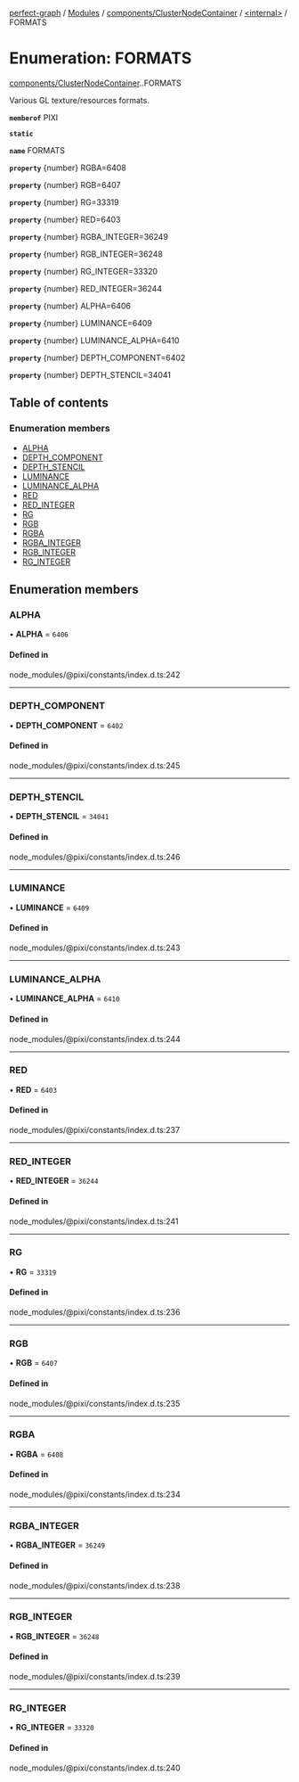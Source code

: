 [perfect-graph](../README.md) / [Modules](../modules.md) / [components/ClusterNodeContainer](../modules/components_ClusterNodeContainer.md) / [<internal\>](../modules/components_ClusterNodeContainer._internal_.md) / FORMATS

# Enumeration: FORMATS

[components/ClusterNodeContainer](../modules/components_ClusterNodeContainer.md).[<internal>](../modules/components_ClusterNodeContainer._internal_.md).FORMATS

Various GL texture/resources formats.

**`memberof`** PIXI

**`static`**

**`name`** FORMATS

**`property`** {number} RGBA=6408

**`property`** {number} RGB=6407

**`property`** {number} RG=33319

**`property`** {number} RED=6403

**`property`** {number} RGBA_INTEGER=36249

**`property`** {number} RGB_INTEGER=36248

**`property`** {number} RG_INTEGER=33320

**`property`** {number} RED_INTEGER=36244

**`property`** {number} ALPHA=6406

**`property`** {number} LUMINANCE=6409

**`property`** {number} LUMINANCE_ALPHA=6410

**`property`** {number} DEPTH_COMPONENT=6402

**`property`** {number} DEPTH_STENCIL=34041

## Table of contents

### Enumeration members

- [ALPHA](components_ClusterNodeContainer._internal_.FORMATS.md#alpha)
- [DEPTH\_COMPONENT](components_ClusterNodeContainer._internal_.FORMATS.md#depth_component)
- [DEPTH\_STENCIL](components_ClusterNodeContainer._internal_.FORMATS.md#depth_stencil)
- [LUMINANCE](components_ClusterNodeContainer._internal_.FORMATS.md#luminance)
- [LUMINANCE\_ALPHA](components_ClusterNodeContainer._internal_.FORMATS.md#luminance_alpha)
- [RED](components_ClusterNodeContainer._internal_.FORMATS.md#red)
- [RED\_INTEGER](components_ClusterNodeContainer._internal_.FORMATS.md#red_integer)
- [RG](components_ClusterNodeContainer._internal_.FORMATS.md#rg)
- [RGB](components_ClusterNodeContainer._internal_.FORMATS.md#rgb)
- [RGBA](components_ClusterNodeContainer._internal_.FORMATS.md#rgba)
- [RGBA\_INTEGER](components_ClusterNodeContainer._internal_.FORMATS.md#rgba_integer)
- [RGB\_INTEGER](components_ClusterNodeContainer._internal_.FORMATS.md#rgb_integer)
- [RG\_INTEGER](components_ClusterNodeContainer._internal_.FORMATS.md#rg_integer)

## Enumeration members

### ALPHA

• **ALPHA** = `6406`

#### Defined in

node_modules/@pixi/constants/index.d.ts:242

___

### DEPTH\_COMPONENT

• **DEPTH\_COMPONENT** = `6402`

#### Defined in

node_modules/@pixi/constants/index.d.ts:245

___

### DEPTH\_STENCIL

• **DEPTH\_STENCIL** = `34041`

#### Defined in

node_modules/@pixi/constants/index.d.ts:246

___

### LUMINANCE

• **LUMINANCE** = `6409`

#### Defined in

node_modules/@pixi/constants/index.d.ts:243

___

### LUMINANCE\_ALPHA

• **LUMINANCE\_ALPHA** = `6410`

#### Defined in

node_modules/@pixi/constants/index.d.ts:244

___

### RED

• **RED** = `6403`

#### Defined in

node_modules/@pixi/constants/index.d.ts:237

___

### RED\_INTEGER

• **RED\_INTEGER** = `36244`

#### Defined in

node_modules/@pixi/constants/index.d.ts:241

___

### RG

• **RG** = `33319`

#### Defined in

node_modules/@pixi/constants/index.d.ts:236

___

### RGB

• **RGB** = `6407`

#### Defined in

node_modules/@pixi/constants/index.d.ts:235

___

### RGBA

• **RGBA** = `6408`

#### Defined in

node_modules/@pixi/constants/index.d.ts:234

___

### RGBA\_INTEGER

• **RGBA\_INTEGER** = `36249`

#### Defined in

node_modules/@pixi/constants/index.d.ts:238

___

### RGB\_INTEGER

• **RGB\_INTEGER** = `36248`

#### Defined in

node_modules/@pixi/constants/index.d.ts:239

___

### RG\_INTEGER

• **RG\_INTEGER** = `33320`

#### Defined in

node_modules/@pixi/constants/index.d.ts:240
